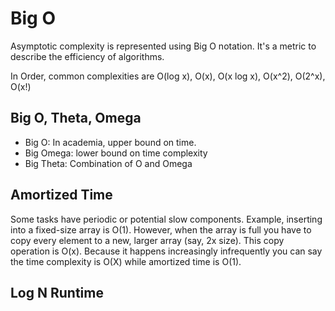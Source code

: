 <h1>Big O</h1>

Asymptotic complexity is represented using Big O notation. It's a metric to describe the efficiency of algorithms.

In Order, common complexities are O(log x), O(x), O(x log x), O(x^2), O(2^x), O(x!)

## Big O, Theta, Omega

- Big O: In academia, upper bound on time.
- Big Omega: lower bound on time complexity
- Big Theta: Combination of O and Omega

## Amortized Time

Some tasks have periodic or potential slow components. Example, inserting into a fixed-size array is O(1).
However, when the array is full you have to copy every element to a new, larger array (say, 2x size). This copy
operation is O(x). Because it happens increasingly infrequently you can say the time complexity is O(X) while
amortized time is O(1).

## Log N Runtime


